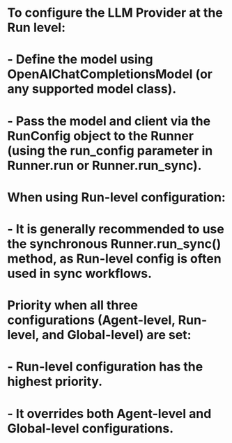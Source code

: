 # To configure the LLM Provider at the Run level:
# - Define the model using OpenAIChatCompletionsModel (or any supported model class).
# - Pass the model and client via the RunConfig object to the Runner (using the run_config parameter in Runner.run or Runner.run_sync).

# When using Run-level configuration:
# - It is generally recommended to use the synchronous Runner.run_sync() method, as Run-level config is often used in sync workflows.

# Priority when all three configurations (Agent-level, Run-level, and Global-level) are set:
# - Run-level configuration has the **highest priority**.
# - It overrides both Agent-level and Global-level configurations.

